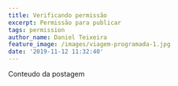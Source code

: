 ```yaml
---
title: Verificando permissão
excerpt: Permissão para publicar
tags: permission
author_name: Daniel Teixeira
feature_image: /images/viagem-programada-1.jpg
date: '2019-11-12 11:32:40'
---
```

Conteudo da postagem

